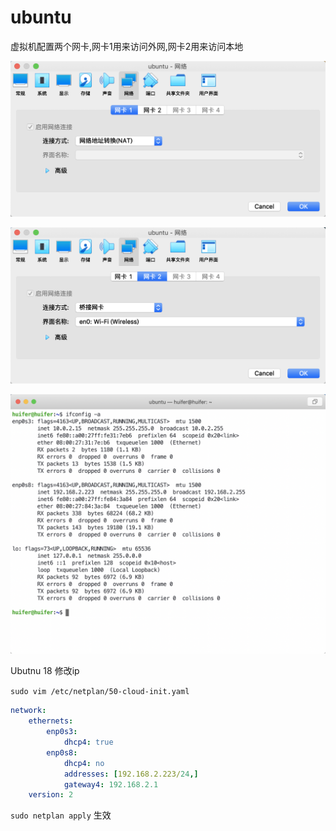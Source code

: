 # ubuntu 

虚拟机配置两个网卡,网卡1用来访问外网,网卡2用来访问本地

![image-20190831125659756](assets/image-20190831125659756.png) 

![image-20190831131429900](assets/image-20190831131429900.png)



![image-20190831131532091](assets/image-20190831131532091.png)





Ubutnu 18 修改ip

`sudo vim /etc/netplan/50-cloud-init.yaml    `

```yml
network:
    ethernets:
        enp0s3:
            dhcp4: true
        enp0s8:
            dhcp4: no
            addresses: [192.168.2.223/24,]
            gateway4: 192.168.2.1
    version: 2
```



`sudo netplan apply` 生效